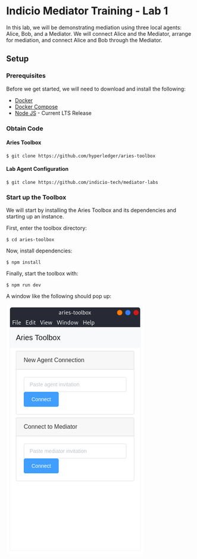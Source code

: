 # Indicio Mediator Training - Lab 1

In this lab, we will be demonstrating mediation using three local agents: Alice, Bob, and a Mediator. We will connect Alice and the Mediator, arrange for mediation, and connect Alice and Bob through the Mediator.

## Setup

### Prerequisites
Before we get started, we will need to download and install the following:
- [Docker](https://docs.docker.com/)
- [Docker Compose](https://docs.docker.com/compose/install/)
- [Node JS](https://nodejs.org/en/download/) - Current LTS Release

### Obtain Code

#### Aries Toolbox

```shell
$ git clone https://github.com/hyperledger/aries-toolbox
```

#### Lab Agent Configuration
```shell
$ git clone https://github.com/indicio-tech/mediator-labs
```

### Start up the Toolbox

We will start by installing the Aries Toolbox and its dependencies and starting up an instance.

First, enter the toolbox directory:
```shell
$ cd aries-toolbox
```

Now, install dependencies:
```shell
$ npm install
```

Finally, start the toolbox with:
```shell
$ npm run dev
```

A window like the following should pop up:

![Toolbox Start](images/toolbox-0.png)